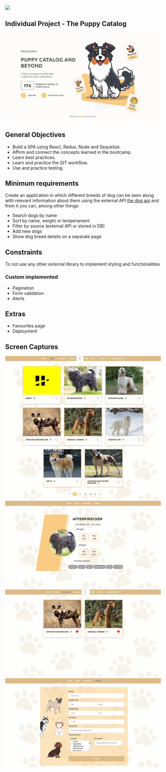 <p align='left'>
    <img src='https://static.wixstatic.com/media/85087f_0d84cbeaeb824fca8f7ff18d7c9eaafd~mv2.png/v1/fill/w_160,h_30,al_c,q_85,usm_0.66_1.00_0.01/Logo_completo_Color_1PNG.webp' </img>
</p>

## Individual Project - The Puppy Catalog

![Project screencapture](./screenCaptures/landing.png)

## General Objectives

- Build a SPA using React, Redux, Node and Sequelize.
- Affirm and connect the concepts learned in the bootcamp.
- Learn best practices.
- Learn and practice the GIT workflow.
- Use and practice testing.

## Minimum requirements

Create an application in which different breeds of dog can be seen along with relevant information about them using the external API [the dog api](https://www.thedogapi.com/) and from it you can, among other things:

- Search dogs by name
- Sort by name, weight or temperament
- Filter by source (external API or stored in DB)
- Add new dogs
- Show dog breed details on a separate page

## Constraints

To not use any other external library to implement styling and functionalities

### Custom implemented

- Pagination
- Form validation
- Alerts

## Extras

- Favourites page
- Deployment

## Screen Captures

![Main page](./screenCaptures/main.png)
![Detail page](./screenCaptures/detail.png)
![Favourites page](./screenCaptures/favourites.png)
![Form page](./screenCaptures/create.png)

